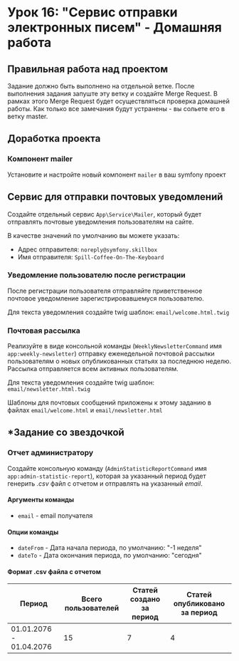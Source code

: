 # Урок 16: "Сервис отправки электронных писем" - Домашняя работа

## Правильная работа над проектом

Задание должно быть выполнено на отдельной ветке. После выполнения задания запуште эту ветку и создайте Merge Request. В рамках этого Merge Request будет осуществляться проверка домашней работы. Как только все замечания будут устранены - вы сольете его в ветку master.

## Доработка проекта

### Компонент mailer
Установите и настройте новый компонент `mailer` в ваш symfony проект

## Сервис для отправки почтовых уведомлений
Создайте отдельный сервис `App\Service\Mailer`, который будет отправлять почтовые уведомления пользователям на сайте. 

В качестве значений по умолчанию вы можете указать:
- Адрес отправителя: `noreply@symfony.skillbox`
- Имя отправителя: `Spill-Coffee-On-The-Keyboard`

### Уведомление пользователю после регистрации
После регистрации пользователя отправляйте приветственное почтовое уведомление зарегистрировавшемуся пользователю.

Для текста уведомления создайте twig шаблон: `email/welcome.html.twig` 

### Почтовая рассылка
Реализуйте в виде консольной команды (`WeeklyNewsletterCommand` имя `app:weekly-newsletter`)  отправку еженедельной почтовой рассылки пользователям о новых опубликованных статьях за последнюю неделю. Рассылка отправляется всем активных пользователям.

Для текста уведомления создайте twig шаблон: `email/newsletter.html.twig` 

Шаблоны для почтовых сообщений приложены к этому заданию в файлах `email/welcome.html` и `email/newsletter.html`

## *Задание со звездочкой
### Отчет администратору
Создайте консольную команду (`AdminStatisticReportCommand` имя `app:admin-statistic-report`), которая за указанный период будет генерить *.csv* файл с отчетом и отправлять на указанный *email*.
#### Аргументы команды
- `email` - email получателя

#### Опции команды
- `dateFrom` - Дата начала периода, по умолчанию: "-1 неделя"
- `dateTo` - Дата окончания периода, по умолчанию: "сегодня"

#### Формат .csv файла с отчетом

| Период                  | Всего пользователей | Статей создано за период | Статей опубликовано за период |
|-------------------------|---------------------|--------------------------|-------------------------------|
| 01.01.2076 - 01.04.2076 | 15                  | 7                        | 4                             |
